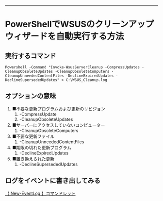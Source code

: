---

# PowerShellでWSUSのクリーンアップウィザードを自動実行する方法

## 実行するコマンド
    Powershell -Command "Invoke-WsusServerCleanup -CompressUpdates -CleanupObsoleteUpdates -CleanupObsoleteComputers -CleanupUnneededContentFiles -DeclineExpiredUpdates -DeclineSupersededUpdates" > C:\WSUS_Cleanup.log

## オプションの意味

1. ■不要な更新プログラムおよび更新のリビジョン
    1. -CompressUpdate
    1. -CleanupObsoleteUpdates
1. ■サーバーにアクセスしていないコンピューター
    1. -CleanupObsoleteComputers
1. ■不要な更新ファイル
    1. -CleanupUnneededContentFiles
1. ■期限の切れた更新プログラム
    1. -DeclineExpiredUpdates
1. ■置き換えられた更新
    1. -DeclineSupersededUpdates

## ログをイベントに書き出してみる

[【 New-EventLog 】コマンドレット](https://atmarkit.itmedia.co.jp/ait/articles/1611/22/news017.html)




